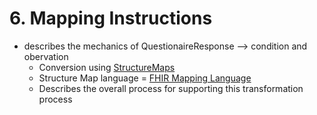 # 6. Mapping Instructions 

- describes the mechanics of QuestionaireResponse --> condition and obervation 
    - Conversion using [StructureMaps](https://build.fhir.org/ig/HL7/sdc/extraction.html#structuremap-based-extraction)
    - Structure Map language = [FHIR Mapping Language](http://hl7.org/fhir/R4/mapping-language.html)
    - Describes the overall process for supporting this transformation process

